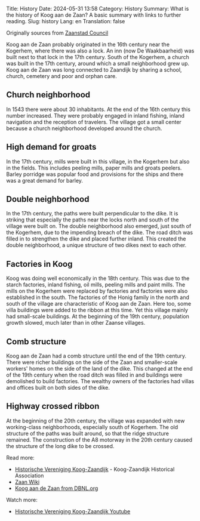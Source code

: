 Title: History
Date: 2024-05-31 13:58
Category: History
Summary: What is the history of Koog aan de Zaan? A basic summary with links to further reading.
Slug: history
Lang: en
Translation: false


Originally sources from [Zaanstad Council](https://lintendijkenpaden.zaanstad.nl/over-de-zaanse-linten-dijken-paden/koog-aan-de-zaan)


Koog aan de Zaan probably originated in the 16th century near the Kogerhem, where there was also a lock. An inn (now De Waakbaarheid) was built next to that lock in the 17th century. South of the Kogerhem, a church was built in the 17th century, around which a small neighborhood grew up. Koog aan de Zaan was long connected to Zaandijk by sharing a school, church, cemetery and poor and orphan care.

## Church neighborhood

In 1543 there were about 30 inhabitants. At the end of the 16th century this number increased. They were probably engaged in inland fishing, inland navigation and the reception of travelers. The village got a small center because a church neighborhood developed around the church.


## High demand for groats

In the 17th century, mills were built in this village, in the Kogerhem but also in the fields. This includes peeling mills, paper mills and groats peelers. Barley porridge was popular food and provisions for the ships and there was a great demand for barley.

## Double neighborhood

In the 17th century, the paths were built perpendicular to the dike. It is striking that especially the paths near the locks north and south of the village were built on. The double neighborhood also emerged, just south of the Kogerhem, due to the impending breach of the dike. The road ditch was filled in to strengthen the dike and placed further inland. This created the double neighborhood, a unique structure of two dikes next to each other.

## Factories in Koog

Koog was doing well economically in the 18th century. This was due to the starch factories, inland fishing, oil mills, peeling mills and paint mills. The mills on the Kogerhem were replaced by factories and factories were also established in the south. The factories of the Honig family in the north and south of the village are characteristic of Koog aan de Zaan. Here too, some villa buildings were added to the ribbon at this time. Yet this village mainly had small-scale buildings. At the beginning of the 19th century, population growth slowed, much later than in other Zaanse villages.

## Comb structure

Koog aan de Zaan had a comb structure until the end of the 19th century. There were richer buildings on the side of the Zaan and smaller-scale workers' homes on the side of the land of the dike. This changed at the end of the 19th century when the road ditch was filled in and buildings were demolished to build factories. The wealthy owners of the factories had villas and offices built on both sides of the dike.

## Highway crossed ribbon

At the beginning of the 20th century, the village was expanded with new working-class neighborhoods, especially south of Kogerhem. The old structure of the paths was built around, so that the ridge structure remained. The construction of the A8 motorway in the 20th century caused the structure of the long dike to be crossed.


Read more:
- [Historische Vereniging Koog-Zaandijk](https://www.historischeverenigingkoogzaandijk.nl/elementor/2022/09/01/historie-koog-a-d-zaan/) - Koog-Zaandijk Historical Association
- [Zaan Wiki](https://www.zaanwiki.nl/encyclopedie/doku.php?id=koog&rev=1599693033)
- [Koog aan de Zaan from DBNL.org](https://www.dbnl.org/tekst/sten009monu11_01/sten009monu11_01_0095.php)

Watch more:
- [Historische Vereniging Koog-Zaandijk Youtube](https://www.youtube.com/@historischeverenigingkoogz1672/featured)


